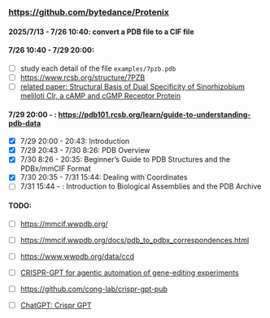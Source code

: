 ### https://github.com/bytedance/Protenix

#### 2025/7/13 - 7/26 10:40: convert a PDB file to a CIF file
#### 7/26 10:40 - 7/29 20:00: 
- [ ] study each detail of the file `examples/7pzb.pdb`
- [ ] https://www.rcsb.org/structure/7PZB
- [ ] [related paper: Structural Basis of Dual Specificity of Sinorhizobium meliloti Clr, a cAMP and cGMP Receptor Protein](https://journals.asm.org/doi/10.1128/mbio.03028-22)

#### 7/29 20:00 - : https://pdb101.rcsb.org/learn/guide-to-understanding-pdb-data
- [x] 7/29 20:00 - 20:43: Introduction
- [x] 7/29 20:43 - 7/30 8:26: PDB Overview
- [x] 7/30 8:26 - 20:35: Beginner’s Guide to PDB Structures and the PDBx/mmCIF Format
- [x] 7/30 20:35 - 7/31 15:44: Dealing with Coordinates
- [ ] 7/31 15:44 - : Introduction to Biological Assemblies and the PDB Archive

#### TODO:
- [ ] https://mmcif.wwpdb.org/
- [ ] https://mmcif.wwpdb.org/docs/pdb_to_pdbx_correspondences.html
- [ ] https://www.wwpdb.org/data/ccd
- [ ] [CRISPR-GPT for agentic automation of gene-editing experiments](https://www.nature.com/articles/s41551-025-01463-z)
- [ ] https://github.com/cong-lab/crispr-gpt-pub
- [ ] [ChatGPT: Crispr GPT](https://chatgpt.com/g/g-O0Xk9QlqJ-crispr-gpt)

